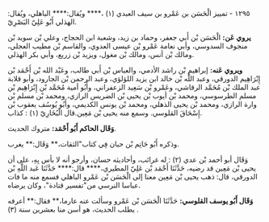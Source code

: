 ١٢٩٥ - تمييز الْحَسَن بن عَمْرو بن سيف العبدي (١) ،**** ويُقال:**** الباهلي، ويُقال: الهذلي أَبُو عَلِيّ البَصْرِيّ.

**يروي عَن:** الْحَسَن بْن أَبي جعفر، وحماد بن زيد، وشعبة ابن الحجاج، وعلي بْن سويد بْن منجوف السدوسي، وأبي نعامة عَمْرو بْن عيسى العدوي، والقاسم بْن مطيب العجلي، ومالك بْن أنس، ومالك بْن مغول، ويزيد بْن زريع، وأبي بكر الهذلي.

**ويروي عَنه:** إبراهيم بْن راشد الأدمي، والعباس بْن أَبي طالب، وعَبْد الله بْن أَحْمَد بْن إِبْرَاهِيم الدورقي، وعبد اللَّه بْن خالد ابن يزيد اللؤلؤي، وعبد الرحمن بْن الجارود، وأبو قلابة عبد الملك بْن مُحَمَّد الرقاشي، وعَمْرو بْن سَعِيد الزعفراني، وأَبُو أمية مُحَمَّد بْن إِبْرَاهِيم بْن مسلم الطرسوسي، ومحمد بْن أيوب بْن يحيى بْن الضريس الرازي، ومحمد بْن مسلم بْن وارة الرازي، ومحمد بْن يحيى الذهلي، ومحمد بْن يونس الكديمي، وأَبُو يُوسُف يعقوب بْن إِسْحَاقَ القلوسي. وسمع منه يحيى بْن مَعِين.قال الْبُخَارِيّ (١) : كذاب.

**وَقَال الحاكم أَبُو أَحْمَد:** متروك الحديث.

وذكره أَبُو حَاتِم بْن حبان فِي كتاب"الثقات،** وَقَال:** يغرب.

وَقَال أبو أحمد بْن عدي (٢) : له غرائب، وأحاديثه حسان، وأرجو أنه لا بأس بِهِ، على أن يحيى بْن مَعِين قد رضيه، حَدَّثَنَا أَحْمَد بْن عَلِيّ المطيري،**** قال:**** حَدَّثَنَا عَبد اللَّهِ بْن الدورقي، قال: ذهب يحيى بْن مَعِين معنا إلى الْحَسَن بْن عَمْرو الباهلي فسمع منه ما فات عباسا النرسي من"تفسير قتادة"، وكان يرضاه.

**وَقَال أَبُو يوسف القلوسي:** حَدَّثَنَا الْحَسَن بْن عَمْرو وسألت عنه عارما،** فقال:** أعرفه يطلب الحديث، هو أسن منا بعشرين سنة (٣) .